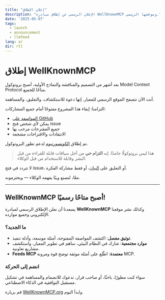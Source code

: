 ```yaml
---
title: "إعلان الإطلاق"
description: "الإعلان الرسمي عن إطلاق مبادرة WellKnownMCP وموقعها الرسمي."
date: '2025-05-07'
tags:
  - launch
  - announcement
  - llmfeed
lang: ar
dir: rtl
---
```


# إطلاق WellKnownMCP

بعد أشهر من التصميم والمناقشة والنماذج الأولية، أصبح بروتوكول Model Context Protocol متاحًا للجميع.

أنت الآن تتصفح الموقع الرسمي للمعيار. إنها دعوة للاستكشاف، والتعليق، والمساهمة.

التزامنا: إبقاء هذا المشروع مفتوحًا أمام جميع المشاركات:

- [المواصفة على GitHub](https://github.com/wellknownmcp/llmfeed-spec)
- يمكن لأي شخص فتح issue
- جميع المقترحات مرحب بها
- الانتقادات والاقتراحات مشجعة

تم إطلاق [الكونسورتيوم](/consortium/ar) لدعم تطور البروتوكول.

> هذا ليس بروتوكولًا جامدًا. إنه **التزام حي** من أجل سياقات قابلة للقراءة من قبل البشر وقابلة للاستخدام من قبل الوكلاء.

لا تتردد في فتح issue، أو التعليق على [البيان](/manifesto/ar)، أو فقط مشاركة الفكرة.

معًا، لنصنع ويبًا يفهمه الوكلاء — ويحترمونه.

---

## WellKnownMCP أصبح متاحًا رسميًا!

يسعدنا أن نعلن الإطلاق الرسمي لمبادرة **WellKnownMCP** وكذلك نشر موقعنا الإلكتروني وجميع موارده.

### ما الجديد؟

- **توثيق مفصل**: اكتشف المواصفة المفتوحة، أمثلة موسعة، وأدلة تنفيذ.
- **موارد مجتمعية**: شارك في النظام البيئي، ساهم في تطوير المعيار، واستكشف مشاريع تعاونية.
- **Feeds MCP معتمدة**: اطّلع على أمثلة موثقة توضح قوة ومرونة MCP.

### انضم إلى الحركة

سواء كنت مطورًا، باحثًا، أو صاحب قرار، ندعوك للانضمام والمساهمة في تشكيل مستقبل التوافقية في الذكاء الاصطناعي.

قم بزيارة [WellKnownMCP.org](https://wellknownmcp.org) وابدأ اليوم.
